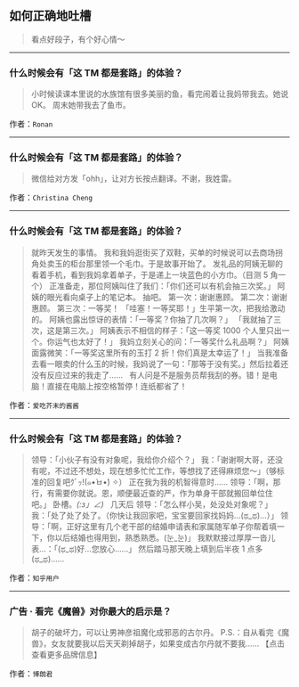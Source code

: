 ## 如何正确地吐槽

> 看点好段子，有个好心情～


 
---

### 什么时候会有「这 TM 都是套路」的体验？

> 小时候读课本里说的水族馆有很多美丽的鱼，看完闹着让我妈带我去。她说 OK。
> 周末她带我去了鱼市。


作者：`Ronan`

---

### 什么时候会有「这 TM 都是套路」的体验？

> 微信给对方发「ohh」，让对方长按点翻译。不谢，我姓雷。


作者：`Christina Cheng`

---

### 什么时候会有「这 TM 都是套路」的体验？

> 就昨天发生的事情。
> 我和我妈逛街买了双鞋，买单的时候说可以去商场拐角处卖玉的柜台那里领一个毛巾。于是故事开始了。
> 发礼品的阿姨无聊的看着手机，看到我妈拿着单子，于是递上一块蓝色的小方巾。（目测 5 角一个）
> 正准备走，那位阿姨叫住了我们：「你们还可以有机会抽三次奖。」 阿姨的眼光看向桌子上的笔记本。
> 抽吧。
> 第一次：谢谢惠顾。
> 第二次：谢谢惠顾。
> 第三次：一等奖！
> 「哇塞！一等奖耶！」生平第一次，把我给激动的。
> 阿姨也露出惊讶的表情：「一等奖？你抽了几次啊？」
> 「我就抽了三次，这是第三次。」
> 阿姨表示不相信的样子：「这一等奖 1000 个人里只出一个。你运气也太好了！」
> 我妈立刻关心的问：「一等奖什么礼品啊？」
> 阿姨面露微笑：「一等奖这里所有的玉打 2 折！你们真是太幸运了！」
> 当我准备去看一眼卖的什么玉的时候，我妈说了一句：「那等于没有奖。」然后拉着还没有反应过来的我走了……
>  
> 有人问是不是服务员帮我刮的券。错！是电脑！直接在电脑上按空格暂停！连纸都省了！


作者：`爱吃芥末的酱酱`

---

### 什么时候会有「这 TM 都是套路」的体验？

> 领导：「小伙子有没有对象呢，我给你介绍个？」
> 我：「谢谢啊大哥，还没有呢，不过还不想处，现在想多忙忙工作，等想找了还得麻烦您～」（够标准的回复吧ｸﾞｯ!(๑•̀ㅂ•́) ✧）
> 正在我为我的机智得意时……
> 领导：「啊，那行，有需要你就说。恩，顺便最近查的严，作为单身干部就搬回单位住吧。」
> 卧槽。_(:з」∠)_
>  
> 几天后
> 领导：「怎么样小吴，处没处对象呢？」
> 我：「处了处了处了。（你快让我回家吧，宝宝要回家找妈妈…(ಥ_ಥ)…）」
> 领导：「啊，正好这里有几个老干部的结婚申请表和家属随军单子你帮着填一下，你以后结婚也得用到，熟悉熟悉。(눈_눈)」
> 我默默接过厚厚一沓儿表…：「(ಥ_ಥ)好…您放心……」
> 然后踏马那天晚上填到后半夜 1 点多(ಥ_ಥ)……


作者：`知乎用户`

---

### 广告 · 看完《魔兽》对你最大的启示是？

> 胡子的破坏力，可以让男神彦祖魔化成邪恶的古尔丹。
> P.S.：自从看完《魔兽》，女友就要我以后天天剃掉胡子，如果变成古尔丹就不要我……
> 【点击查看更多品牌信息】


作者：`博朗君`
